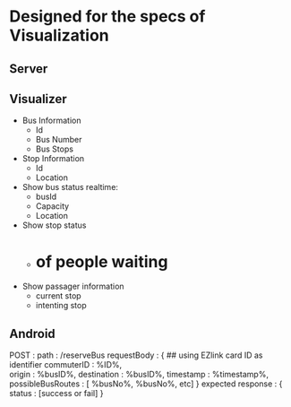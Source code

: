 # Designed for the specs of Visualization

## Server

## Visualizer
- Bus Information
  - Id
  - Bus Number
  - Bus Stops
- Stop Information
  - Id
  - Location
- Show bus status realtime:
  - busId
  - Capacity
  - Location
- Show stop status
  - # of people waiting
- Show passager information
  - current stop
  - intenting stop

## Android
POST :
    path :  /reserveBus
    requestBody : {
        ## using EZlink card ID as identifier
        commuterID : %ID%,     
        origin : %busID%,
        destination : %busID%,
        timestamp : %timestamp%,
        possibleBusRoutes : [ %busNo%, %busNo%, etc]
    }
    expected response : {
        status : [success or fail]
    }

